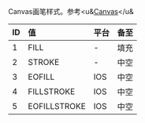 Canvas画笔样式。参考<u&[Canvas](https://www.showdoc.cc/web/#/oslua?page_id=563006661956597)</u&


| ID  | 值  |  平台 | 备至  |
| :------------ | :------------ | :------------ | :------------ |
|  1 | FILL    |  - | 填充  |
| 2  |  STROKE   |  - |  中空  |
| 3  | EOFILL    |  IOS  | 中空   |
| 4  | FILLSTROKE    |  IOS  | 中空   |
|  5 | EOFILLSTROKE    |  IOS  | 中空   |